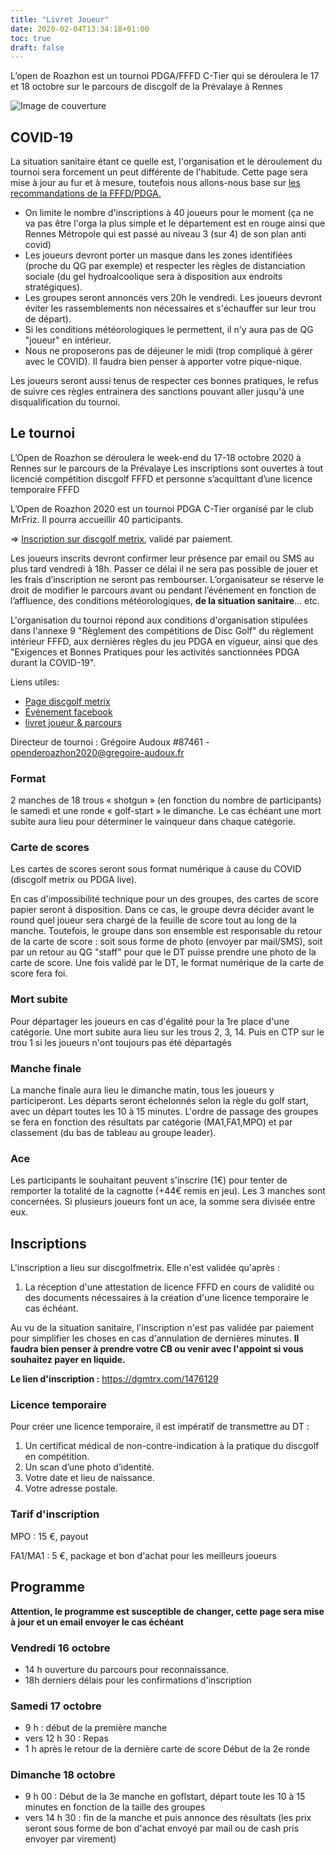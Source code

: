 ```yaml
---
title: "Livret Joueur"
date: 2020-02-04T13:34:18+01:00
toc: true
draft: false
---
```


L’open de Roazhon est un tournoi PDGA/FFFD C-Tier qui se déroulera le 17 et 18 octobre sur le parcours de discgolf de la Prévalaye à Rennes

<!--more-->

![Image de couverture](/affiche.jpg)


## COVID-19

La situation sanitaire étant ce quelle est, l'organisation et le déroulement du tournoi sera forcement un peut différente de l'habitude. Cette page sera mise à jour au fur et à mesure, toutefois nous allons-nous base sur [les recommandations de la FFFD/PDGA.](/PDGA_exigences_et_bonnes_pratiques_discgolf_durant_Covid19_FR.pdf)

 - On limite le nombre d'inscriptions à 40 joueurs pour le moment (ça ne va pas être l'orga la plus simple et le département est en rouge ainsi que Rennes Métropole qui est passé au niveau 3 (sur 4) de son plan anti covid)
 - Les joueurs devront porter un masque dans les zones identifiées (proche du QG par exemple) et respecter les règles de distanciation sociale (du gel hydroalcoolique sera à disposition aux endroits stratégiques).
 - Les groupes seront annoncés vers 20h le vendredi. Les joueurs devront éviter les rassemblements non nécessaires et s'échauffer sur leur trou de départ).
 - Si les conditions météorologiques le permettent, il n'y aura pas de QG "joueur" en intérieur. 
 - Nous ne proposerons pas de déjeuner le midi (trop compliqué à gérer avec le COVID). Il faudra bien penser à apporter votre pique-nique.

Les joueurs seront aussi tenus de respecter ces bonnes pratiques, le refus de suivre ces règles entrainera des sanctions pouvant aller jusqu'à une disqualification du tournoi.

## Le tournoi

L’Open de Roazhon se déroulera le week-end du 17-18 octobre 2020 à Rennes sur le parcours de la Prévalaye
Les inscriptions sont ouvertes à tout licencié compétition discgolf FFFD et personne s’acquittant d’une licence temporaire FFFD

L’Open de Roazhon 2020 est un tournoi PDGA C-Tier organisé par le club MrFriz. Il pourra accueillir 40 participants. 

=> [Inscription sur discgolf metrix](https://discgolfmetrix.com/1155967), validé par paiement.

Les joueurs inscrits devront confirmer leur présence par email ou SMS au plus tard vendredi à 18h. Passer ce délai il ne sera pas possible de jouer et les frais d’inscription ne seront pas rembourser.
L’organisateur se réserve le droit de modifier le parcours avant ou pendant l’événement en fonction de l’affluence, des
conditions météorologiques, __de la situation sanitaire__… etc.

L'organisation du tournoi répond aux conditions d'organisation stipulées dans l'annexe 9 "Règlement des compétitions de Disc Golf" du règlement intérieur FFFD, aux dernières règles du jeu PDGA en vigueur, ainsi que des "Exigences et Bonnes Pratiques pour les activités sanctionnées PDGA durant la COVID-19". 

Liens utiles:

 - [Page discgolf metrix](https://discgolfmetrix.com/1476129)
 - [Événement facebook]()
 - [livret joueur & parcours](https://open-de-roazhon-2020.now.sh)

Directeur de tournoi
: Grégoire Audoux #87461 - <openderoazhon2020@gregoire-audoux.fr>

### Format
2 manches de 18 trous « shotgun » (en fonction du nombre de participants) le samedi et une ronde « golf-start » le dimanche. Le cas échéant une mort subite aura lieu pour déterminer le vainqueur dans chaque catégorie.

### Carte de scores

Les cartes de scores seront sous format numérique à cause du COVID (discgolf metrix ou PDGA live).
  
En cas d'impossibilité technique pour un des groupes, des cartes de score papier seront à disposition. Dans ce cas, le groupe devra décider avant le round quel joueur sera chargé de la feuille de score tout au long de la manche. Toutefois, le groupe dans son ensemble est responsable du retour de la carte de score : soit sous forme de photo (envoyer par mail/SMS), soit par un retour au QG "staff" pour que le DT puisse prendre une photo de la carte de score. Une fois validé par le DT, le format numérique de la carte de score fera foi.

### Mort subite

Pour départager les joueurs en cas d'égalité pour la 1re place d'une catégorie.
Une mort subite aura lieu sur les trous 2, 3, 14. Puis en CTP sur le trou 1 si les joueurs n'ont toujours pas été départagés

### Manche finale
La manche finale aura lieu le dimanche matin, tous les joueurs y participeront.
Les départs seront échelonnés selon la règle du golf start, avec un départ toutes les 10 à 15 minutes.
L'ordre de passage des groupes se fera en fonction des résultats par catégorie (MA1,FA1,MPO) et par classement (du bas de tableau au groupe leader). 


### Ace

Les participants le souhaitant peuvent s'inscrire (1€) pour tenter de remporter la totalité de la cagnotte (+44€ remis en jeu).
Les 3 manches sont concernées. Si plusieurs joueurs font un ace, la somme sera divisée entre eux.

## Inscriptions

L'inscription a lieu sur discgolfmetrix. Elle n'est validée qu'après :

1. La réception d'une attestation de licence FFFD en cours de validité ou des documents nécessaires à la création d'une licence temporaire le cas échéant.

Au vu de la situation sanitaire, l'inscription n'est pas validée par paiement pour simplifier les choses en cas d'annulation de dernières minutes. __Il faudra bien penser à prendre votre CB ou venir avec l'appoint si vous souhaitez payer en liquide.__


__Le lien d'inscription :__ https://dgmtrx.com/1476129


### Licence temporaire

Pour créer une licence temporaire, il est impératif de transmettre au DT :

1. Un certificat médical de non-contre-indication à la pratique du discgolf en compétition.
2. Un scan d’une photo d’identité.
3. Votre date et lieu de naissance.
4. Votre adresse postale.



### Tarif d'inscription

MPO
: 15 €, payout

FA1/MA1
: 5 €, package et bon d'achat pour les meilleurs joueurs

## Programme

__Attention, le programme est susceptible de changer, cette page sera mise à jour et un email envoyer le cas échéant__

### Vendredi 16 octobre
- 14 h ouverture du parcours pour reconnaissance.
- 18h derniers délais pour les confirmations d'inscription 

### Samedi 17 octobre

- 9 h : début de la première manche
- vers 12 h 30 : Repas 
- 1 h après le retour de la dernière carte de score Début de la 2e ronde

### Dimanche 18 octobre

 - 9 h 00 : Début de la 3e manche en goflstart, départ toute les 10 à 15 minutes en fonction de la taille des groupes
 - vers 14 h 30 : fin de la manche et puis annonce des résultats (les prix seront sous forme de bon d'achat envoyé par mail ou de cash pris envoyer par virement)
